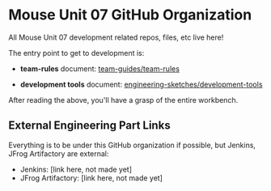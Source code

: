# Mouse Unit 07 GitHub Organization
All Mouse Unit 07 development related repos, files, etc live here!

The entry point to get to development is:

- **team-rules** document: [team-guides/team-rules](https://github.com/Mouse-Unit-07/team-guides/blob/main/team-rules/team-rules.md)

- **development tools** document: [engineering-sketches/development-tools](https://github.com/Mouse-Unit-07/engineering-sketches/blob/main/development-tools/development-tools.md)

After reading the above, you'll have a grasp of the entire workbench.

## External Engineering Part Links
Everything is to be under this GitHub organization if possible, but Jenkins, JFrog Artifactory are external:
- Jenkins: [link here, not made yet]
- JFrog Artifactory: [link here, not made yet]